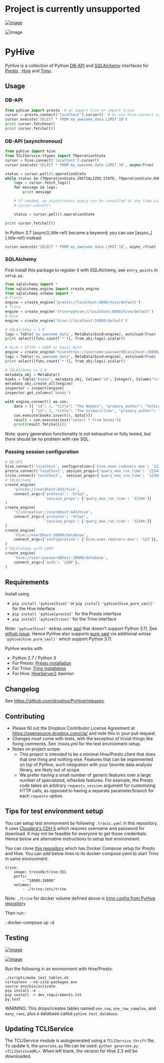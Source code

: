 # Project is currently unsupported

[![image](https://travis-ci.org/dropbox/PyHive.svg?branch=master)](https://travis-ci.org/dropbox/PyHive)

![image](https://img.shields.io/codecov/c/github/dropbox/PyHive.svg)

# PyHive

PyHive is a collection of Python
[DB-API](http://www.python.org/dev/peps/pep-0249/) and
[SQLAlchemy](http://www.sqlalchemy.org/) interfaces for
[Presto](http://prestodb.io/) , [Hive](http://hive.apache.org/) and
[Trino](https://trino.io/).

## Usage

### DB-API

``` python
from pyhive import presto  # or import hive or import trino
cursor = presto.connect('localhost').cursor()  # or use hive.connect or use trino.connect
cursor.execute('SELECT * FROM my_awesome_data LIMIT 10')
print cursor.fetchone()
print cursor.fetchall()
```

### DB-API (asynchronous)

``` python
from pyhive import hive
from TCLIService.ttypes import TOperationState
cursor = hive.connect('localhost').cursor()
cursor.execute('SELECT * FROM my_awesome_data LIMIT 10', async=True)

status = cursor.poll().operationState
while status in (TOperationState.INITIALIZED_STATE, TOperationState.RUNNING_STATE):
    logs = cursor.fetch_logs()
    for message in logs:
        print message

    # If needed, an asynchronous query can be cancelled at any time with:
    # cursor.cancel()

    status = cursor.poll().operationState

print cursor.fetchall()
```

In Python 3.7 [async]{.title-ref} became a keyword; you can use
[async\_]{.title-ref} instead:

``` python
cursor.execute('SELECT * FROM my_awesome_data LIMIT 10', async_=True)
```

### SQLAlchemy

First install this package to register it with SQLAlchemy, see
`entry_points` in `setup.py`.

``` python
from sqlalchemy import *
from sqlalchemy.engine import create_engine
from sqlalchemy.schema import *
# Presto
engine = create_engine('presto://localhost:8080/hive/default')
# Trino
engine = create_engine('trino+pyhive://localhost:8080/hive/default')
# Hive
engine = create_engine('hive://localhost:10000/default')

# SQLAlchemy < 2.0
logs = Table('my_awesome_data', MetaData(bind=engine), autoload=True)
print select([func.count('*')], from_obj=logs).scalar()

# Hive + HTTPS + LDAP or basic Auth
engine = create_engine('hive+https://username:password@localhost:10000/')
logs = Table('my_awesome_data', MetaData(bind=engine), autoload=True)
print select([func.count('*')], from_obj=logs).scalar()

# SQLAlchemy >= 2.0
metadata_obj = MetaData()
books = Table("books", metadata_obj, Column("id", Integer), Column("title", String), Column("primary_author", String))
metadata_obj.create_all(engine)
inspector = inspect(engine)
inspector.get_columns('books')

with engine.connect() as con:
    data = [{ "id": 1, "title": "The Hobbit", "primary_author": "Tolkien" }, 
            { "id": 2, "title": "The Silmarillion", "primary_author": "Tolkien" }]
    con.execute(books.insert(), data[0])
    result = con.execute(text("select * from books"))
    print(result.fetchall())
```

Note: query generation functionality is not exhaustive or fully tested,
but there should be no problem with raw SQL.

### Passing session configuration

``` python
# DB-API
hive.connect('localhost', configuration={'hive.exec.reducers.max': '123'})
presto.connect('localhost', session_props={'query_max_run_time': '1234m'})
trino.connect('localhost',  session_props={'query_max_run_time': '1234m'})
# SQLAlchemy
create_engine(
    'presto://user@host:443/hive',
    connect_args={'protocol': 'https',
                  'session_props': {'query_max_run_time': '1234m'}}
)
create_engine(
    'trino+pyhive://user@host:443/hive',
    connect_args={'protocol': 'https',
                  'session_props': {'query_max_run_time': '1234m'}}
)
create_engine(
    'hive://user@host:10000/database',
    connect_args={'configuration': {'hive.exec.reducers.max': '123'}},
)
# SQLAlchemy with LDAP
create_engine(
    'hive://user:password@host:10000/database',
    connect_args={'auth': 'LDAP'},
)
```

## Requirements

Install using

-   `pip install 'pyhive[hive]'` or
    `pip install 'pyhive[hive_pure_sasl]'` for the Hive interface
-   `pip install 'pyhive[presto]'` for the Presto interface
-   `pip install 'pyhive[trino]'` for the Trino interface

Note: `'pyhive[hive]'` extras uses
[sasl](https://pypi.org/project/sasl/) that doesn\'t support Python
3.11, See [github
issue](https://github.com/cloudera/python-sasl/issues/30). Hence PyHive
also supports [pure-sasl](https://pypi.org/project/pure-sasl/) via
additional extras `'pyhive[hive_pure_sasl]'` which support Python 3.11.

PyHive works with

-   Python 2.7 / Python 3
-   For Presto: [Presto
    installation](https://prestodb.io/docs/current/installation.html)
-   For Trino: [Trino
    installation](https://trino.io/docs/current/installation.html)
-   For Hive:
    [HiveServer2](https://cwiki.apache.org/confluence/display/Hive/Setting+up+HiveServer2)
    daemon

## Changelog

See <https://github.com/dropbox/PyHive/releases>.

## Contributing

-   Please fill out the Dropbox Contributor License Agreement at
    <https://opensource.dropbox.com/cla/> and note this in your pull
    request.
-   Changes must come with tests, with the exception of trivial things
    like fixing comments. See .travis.yml for the test environment
    setup.
-   Notes on project scope:
    -   This project is intended to be a minimal Hive/Presto client that
        does that one thing and nothing else. Features that can be
        implemented on top of PyHive, such integration with your
        favorite data analysis library, are likely out of scope.
    -   We prefer having a small number of generic features over a large
        number of specialized, inflexible features. For example, the
        Presto code takes an arbitrary `requests_session` argument for
        customizing HTTP calls, as opposed to having a separate
        parameter/branch for each `requests` option.

## Tips for test environment setup

You can setup test environment by following `.travis.yaml` in this
repository. It uses [Cloudera\'s CDH
5](https://docs.cloudera.com/documentation/enterprise/release-notes/topics/cdh_vd_cdh_download_510.html)
which requires username and password for download. It may not be
feasible for everyone to get those credentials. Hence below are
alternative instructions to setup test environment.

You can clone [this
repository](https://github.com/big-data-europe/docker-hive/blob/master/docker-compose.yml)
which has Docker Compose setup for Presto and Hive. You can add below
lines to its docker-compose.yaml to start Trino in same environment:

    trino:
        image: trinodb/trino:351    
        ports:     
            - "18080:18080"    
        volumes:    
            - ./trino:/etc/trino

Note: `./trino` for docker volume defined above is [trino config from
PyHive
repository](https://github.com/dropbox/PyHive/tree/master/scripts/travis-conf/trino)

Then run::

:   docker-compose up -d

## Testing

[![image](https://travis-ci.org/dropbox/PyHive.svg)](https://travis-ci.org/dropbox/PyHive)

[![image](http://codecov.io/github/dropbox/PyHive/coverage.svg?branch=master)](http://codecov.io/github/dropbox/PyHive?branch=master)

Run the following in an environment with Hive/Presto:

    ./scripts/make_test_tables.sh
    virtualenv --no-site-packages env
    source env/bin/activate
    pip install -e .
    pip install -r dev_requirements.txt
    py.test

WARNING: This drops/creates tables named `one_row`, `one_row_complex`,
and `many_rows`, plus a database called `pyhive_test_database`.

## Updating TCLIService

The TCLIService module is autogenerated using a `TCLIService.thrift`
file. To update it, the `generate.py` file can be used:
`python generate.py <TCLIServiceURL>`. When left blank, the version for
Hive 2.3 will be downloaded.
